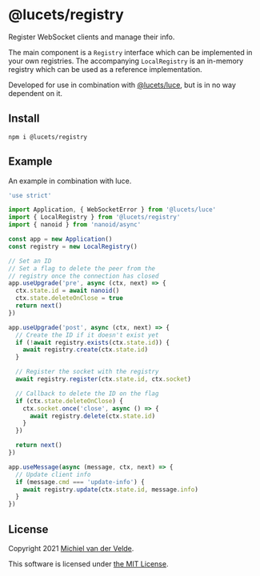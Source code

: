 # @lucets/registry

Register WebSocket clients and manage their info.

The main component is a `Registry` interface which can be implemented
in your own registries.
The accompanying `LocalRegistry` is an in-memory registry which can be
used as a reference implementation.

Developed for use in combination with [@lucets/luce](https://github.com/lucets/luce),
but is in no way dependent on it.

## Install

```
npm i @lucets/registry
```

## Example

An example in combination with luce.

```ts
'use strict'

import Application, { WebSocketError } from '@lucets/luce'
import { LocalRegistry } from '@lucets/registry'
import { nanoid } from 'nanoid/async'

const app = new Application()
const registry = new LocalRegistry()

// Set an ID
// Set a flag to delete the peer from the
// registry once the connection has closed
app.useUpgrade('pre', async (ctx, next) => {
  ctx.state.id = await nanoid()
  ctx.state.deleteOnClose = true
  return next()
})

app.useUpgrade('post', async (ctx, next) => {
  // Create the ID if it doesn't exist yet
  if (!await registry.exists(ctx.state.id)) {
    await registry.create(ctx.state.id)
  }

  // Register the socket with the registry
  await registry.register(ctx.state.id, ctx.socket)

  // Callback to delete the ID on the flag
  if (ctx.state.deleteOnClose) {
    ctx.socket.once('close', async () => {
      await registry.delete(ctx.state.id)
    }
  })

  return next()
})

app.useMessage(async (message, ctx, next) => {
  // Update client info
  if (message.cmd === 'update-info') {
    await registry.update(ctx.state.id, message.info)
  }
})
```

## License

Copyright 2021 [Michiel van der Velde](https://michielvdvelde.nl).

This software is licensed under [the MIT License](LICENSE).
